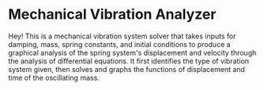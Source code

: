 # Mechanical Vibration Analyzer
Hey! This is a mechanical vibration system solver that takes inputs for damping, mass, spring constants, and initial conditions to produce a graphical analysis of the spring system's displacement and velocity through the analysis of differential equations. It first identifies the type of vibration system given, then solves and graphs the functions of displacement and time of the oscillating mass.
